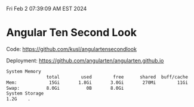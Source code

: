 Fri Feb  2 07:39:09 AM EST 2024

# Angular Ten Second Look

Code: https://github.com/kusl/angulartensecondlook

Deployment: https://github.com/angularten/angularten.github.io

```bash
System Memory
               total        used        free      shared  buff/cache   available
Mem:            15Gi       1.8Gi       3.0Gi       270Mi        11Gi        13Gi
Swap:          8.0Gi          0B       8.0Gi
System Storage
1.2G	.
```
